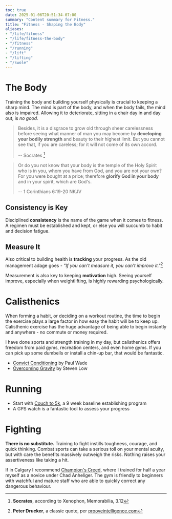```yaml
---
toc: true
date: 2025-01-06T20:51:34-07:00
summary: "Content summary for Fitness."
title: "Fitness - Shaping the Body"
aliases:
- "/life/fitness"
- "/life/fitness-the-body"
- "/fitness"
- "/running"
- "/lift"
- "/lifting"
- "/swole"
---
```


# The Body

Training the body and building yourself physically is crucial to
keeping a sharp mind. The mind is part of the body, and when the body
fails, the mind also is impaired. Allowing it to deteriorate, sitting
in a chair day in and day out, is *no good.*

> Besides, it is a disgrace to grow old through sheer carelessness
> before seeing what manner of man you may become by **developing your
> bodily strength** and beauty to their highest limit. But you cannot
> see that, if you are careless; for it will not come of its own
> accord.
>
> -- Socrates [^1]

> Or do you not know that your body is the temple of the Holy Spirit
> who is in you, whom you have from God, and you are not your own? For
> you were bought at a price; therefore **glorify God in your body** and
> in your spirit, which are God's.
>
> -- 1 Corinthians 6:19-20 NKJV

## Consistency is Key

Disciplined **consistency** is the name of the game when it comes to
fitness. A regimen must be established and kept, or else you will
succumb to habit and decision fatigue.

## Measure It

Also critical to building health is **tracking** your progress. As the
old management adage goes - *"If you can't measure it, you can't
improve it."*[^2]

Measurement is also key to keeping **motivation** high. Seeing
yourself improve, especially when weightlifting, is highly rewarding
psychologically.

# Calisthenics

When forming a habit, or deciding on a workout routine, the time to
begin the exercise plays a large factor in how easy the habit will be
to keep up. Calisthenic exercise has the huge advantage of being able
to begin instantly and anywhere - no commute or money required.

I have done sports and strength training in my day, but calisthenics
offers freedom from paid gyms, recreation centers, and even home gyms.
If you can pick up some dumbells or install a chin-up bar, that would
be fantastic.

- [Convict Conditioning](https://stevenlow.org/overcoming-gravity/) by Paul Wade
- [Overcoming Gravity](https://stevenlow.org/overcoming-gravity/) by Steven Low

# Running

- Start with [Couch to 5k](https://c25k.com/), a 9 week baseline
  establishing program
- A GPS watch is a fantastic tool to assess your progress

# Fighting

**There is no substitute.** Training to fight instills toughness,
courage, and quick thinking. Combat sports can take a serious toll on
your mental acuity, but with care the benefits massively outweigh the
risks. Nothing raises your assertiveness like taking a hit.

If in Calgary I recommend [Champion's
Creed](https://championscreed.ca/), where I trained for half a year
myself as a novice under Chad Anheliger. The gym is friendly to
beginners with watchful and mature staff who are able to quickly
correct any dangerous behaviour.

[^1]: **Socrates**, according to Xenophon, Memorabilia, 3.12

[^2]: **Peter Drucker**, a classic quote, per [prooveintelligence.com](https://www.prooveintelligence.com/blog/an-ode-to-the-kpi-if-you-cant-measure-it-you-cant-improve-it/)
